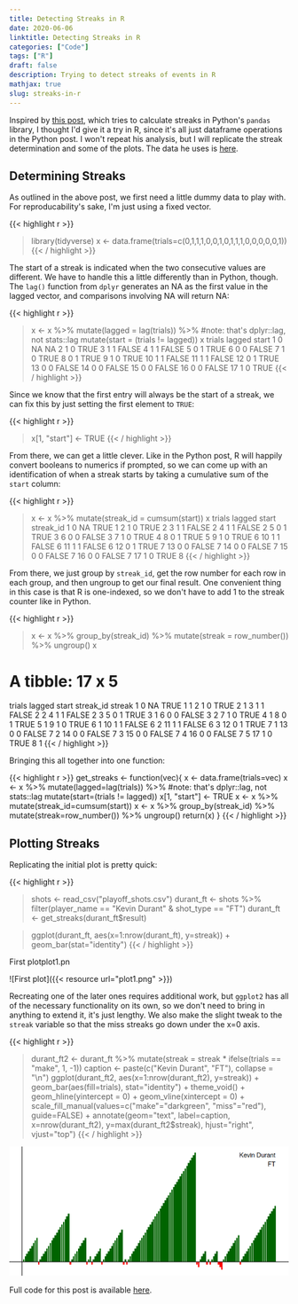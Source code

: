```yaml
---
title: Detecting Streaks in R
date: 2020-06-06
linktitle: Detecting Streaks in R
categories: ["Code"]
tags: ["R"]
draft: false
description: Trying to detect streaks of events in R
mathjax: true
slug: streaks-in-r
---
```


Inspired by [this post](https://joshdevlin.com/blog/calculate-streaks-in-pandas/), which tries to calculate streaks in Python's `pandas` library, I thought I'd give it a try in R, since it's all just dataframe operations in the Python post.  I won't repeat his analysis, but I will replicate the streak determination and some of the plots.  The data he uses is [here](https://data.world/jaypeedevlin/2018-nba-playoff-shot-data).

<!--more-->


## Determining Streaks

As outlined in the above post, we first need a little dummy data to play with.  For reproducability's sake, I'm just using a fixed vector.

{{< highlight r >}}
> library(tidyverse)
> x <- data.frame(trials=c(0,1,1,1,0,0,1,0,1,1,1,0,0,0,0,0,1))
{{< / highlight >}}

The start of a streak is indicated when the two consecutive values are different.  We have to handle this a little differently than in Python, though.  The `lag()` function from `dplyr` generates an NA as the first value in the lagged vector, and comparisons involving NA will return NA:

{{< highlight r >}}
> x <- x %>% mutate(lagged = lag(trials)) %>%  #note: that's dplyr::lag, not stats::lag
        mutate(start = (trials != lagged))
> x
   trials lagged start
1       0     NA    NA
2       1      0  TRUE
3       1      1 FALSE
4       1      1 FALSE
5       0      1  TRUE
6       0      0 FALSE
7       1      0  TRUE
8       0      1  TRUE
9       1      0  TRUE
10      1      1 FALSE
11      1      1 FALSE
12      0      1  TRUE
13      0      0 FALSE
14      0      0 FALSE
15      0      0 FALSE
16      0      0 FALSE
17      1      0  TRUE
{{< / highlight >}}

Since we know that the first entry will always be the start of a streak, we can fix this by just setting the first element to `TRUE`:

{{< highlight r >}}
> x[1, "start"] <- TRUE
{{< / highlight >}}

From there, we can get a little clever.  Like in the Python post, R will happily convert booleans to numerics if prompted, so we can come up with an identification of when a streak starts by taking a cumulative sum of the `start` column:

{{< highlight r >}}
> x <- x %>% mutate(streak_id = cumsum(start))
> x
   trials lagged start streak_id
1       0     NA  TRUE         1
2       1      0  TRUE         2
3       1      1 FALSE         2
4       1      1 FALSE         2
5       0      1  TRUE         3
6       0      0 FALSE         3
7       1      0  TRUE         4
8       0      1  TRUE         5
9       1      0  TRUE         6
10      1      1 FALSE         6
11      1      1 FALSE         6
12      0      1  TRUE         7
13      0      0 FALSE         7
14      0      0 FALSE         7
15      0      0 FALSE         7
16      0      0 FALSE         7
17      1      0  TRUE         8
{{< / highlight >}}

From there, we just group by `streak_id`, get the row number for each row in each group, and then ungroup to get our final result.  One convenient thing in this case is that R is one-indexed, so we don't have to add 1 to the streak counter like in Python.

{{< highlight r >}}
> x <- x %>% group_by(streak_id) %>% mutate(streak = row_number()) %>% ungroup()
> x
# A tibble: 17 x 5
   trials lagged start streak_id streak
    <dbl>  <dbl> <lgl>     <int>  <int>
 1      0     NA TRUE          1      1
 2      1      0 TRUE          2      1
 3      1      1 FALSE         2      2
 4      1      1 FALSE         2      3
 5      0      1 TRUE          3      1
 6      0      0 FALSE         3      2
 7      1      0 TRUE          4      1
 8      0      1 TRUE          5      1
 9      1      0 TRUE          6      1
10      1      1 FALSE         6      2
11      1      1 FALSE         6      3
12      0      1 TRUE          7      1
13      0      0 FALSE         7      2
14      0      0 FALSE         7      3
15      0      0 FALSE         7      4
16      0      0 FALSE         7      5
17      1      0 TRUE          8      1
{{< / highlight >}}

Bringing this all together into one function:

{{< highlight r >}}
get_streaks <- function(vec){
    x <- data.frame(trials=vec)
    x <- x %>% mutate(lagged=lag(trials)) %>%  #note: that's dplyr::lag, not stats::lag
            mutate(start=(trials != lagged))
    x[1, "start"] <- TRUE
    x <- x %>% mutate(streak_id=cumsum(start))
    x <- x %>% group_by(streak_id) %>% mutate(streak=row_number()) %>%
        ungroup()
    return(x)
}
{{< / highlight >}}

## Plotting Streaks
Replicating the initial plot is pretty quick:

{{< highlight r >}}
> shots <- read_csv("playoff_shots.csv")
> durant_ft <- shots %>% filter(player_name == "Kevin Durant" & shot_type == "FT")
> durant_ft <- get_streaks(durant_ft$result)

> ggplot(durant_ft, aes(x=1:nrow(durant_ft), y=streak)) + geom_bar(stat="identity")
{{< / highlight >}}

First plotplot1.pn

![First plot]({{< resource url="plot1.png" >}})

Recreating one of the later ones requires additional work, but `ggplot2` has all of the necessary functionality on its own, so we don't need to bring in anything to extend it, it's just lengthy.  We also make the slight tweak to the `streak` variable so that the miss streaks go down under the x=0 axis.

{{< highlight r >}}
> durant_ft2 <- durant_ft %>% mutate(streak = streak * ifelse(trials == "make", 1, -1))
> caption <- paste(c("Kevin Durant", "FT"), collapse = "\n")
> ggplot(durant_ft2, aes(x=1:nrow(durant_ft2), y=streak)) +
>     geom_bar(aes(fill=trials), stat="identity") +
>     theme_void() +
>     geom_hline(yintercept = 0) +
>     geom_vline(xintercept = 0) +
>     scale_fill_manual(values=c("make"="darkgreen", "miss"="red"), guide=FALSE) +
>     annotate(geom="text", label=caption, x=nrow(durant_ft2), y=max(durant_ft2$streak),
>              hjust="right", vjust="top")
{{< / highlight >}}

![Second plot](plot2.png) 

Full code for this post is available [here](streaks.R).
